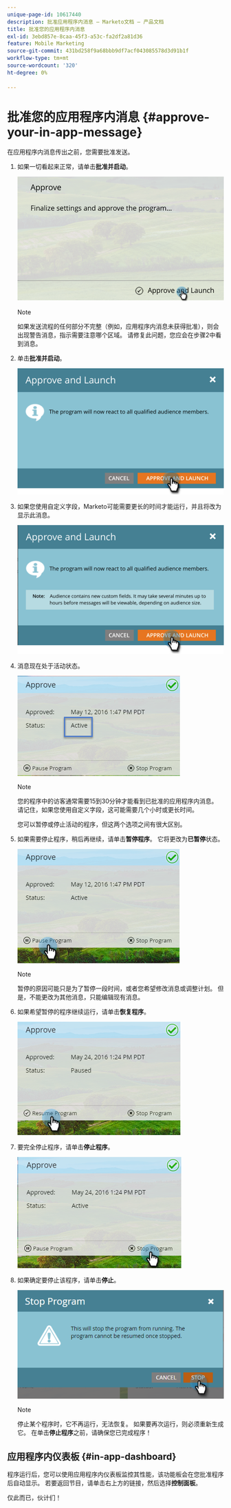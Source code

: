 ```yaml
---
unique-page-id: 10617440
description: 批准应用程序内消息 — Marketo文档 — 产品文档
title: 批准您的应用程序内消息
exl-id: 3ebd857e-8caa-45f3-a53c-fa2df2a81d36
feature: Mobile Marketing
source-git-commit: 431bd258f9a68bbb9df7acf043085578d3d91b1f
workflow-type: tm+mt
source-wordcount: '320'
ht-degree: 0%

---
```


# 批准您的应用程序内消息 {#approve-your-in-app-message}

在应用程序内消息传出之前，您需要批准发送。

1. 如果一切看起来正常，请单击&#x200B;**批准并启动**。

   ![](assets/pasted-image-at-2016-05-31-02-08-pm-281-29.png)

   >[!NOTE]
   >
   >如果发送流程的任何部分不完整（例如，应用程序内消息未获得批准），则会出现警告消息，指示需要注意哪个区域。 请修复此问题，您应会在步骤2中看到消息。

1. 单击&#x200B;**批准并启动**。

   ![](assets/pasted-image-at-2016-05-31-02-08-pm.png)

1. 如果您使用自定义字段，Marketo可能需要更长的时间才能运行，并且将改为显示此消息。

   ![](assets/pasted-image-at-2016-05-31-02-09-pm.png)

1. 消息现在处于活动状态。

   ![](assets/image2016-5-12-13-3a49-3a5.png)

   >[!NOTE]
   >
   >您的程序中的访客通常需要15到30分钟才能看到已批准的应用程序内消息。 请记住，如果您使用自定义字段，这可能需要几个小时或更长时间。

   您可以暂停或停止活动的程序，但这两个选项之间有很大区别。

1. 如果需要停止程序，稍后再继续，请单击&#x200B;**暂停程序**。 它将更改为&#x200B;**已暂停**&#x200B;状态。

   ![](assets/image2016-5-12-13-3a50-3a26.png)

   >[!NOTE]
   >
   >暂停的原因可能只是为了暂停一段时间，或者您希望修改消息或调整计划。 但是，不能更改为其他消息，只能编辑现有消息。

1. 如果希望暂停的程序继续运行，请单击&#x200B;**恢复程序**。

   ![](assets/image2016-5-24-13-3a26-3a43.png)

1. 要完全停止程序，请单击&#x200B;**停止程序**。

   ![](assets/image2016-5-24-13-3a29-3a35.png)

1. 如果确定要停止该程序，请单击&#x200B;**停止**。

   ![](assets/image2016-5-24-13-3a31-3a22.png)

   >[!NOTE]
   >
   >停止某个程序时，它不再运行，无法恢复。 如果要再次运行，则必须重新生成它。 在单击&#x200B;**停止程序**&#x200B;之前，请确保您已完成程序！

## 应用程序内仪表板 {#in-app-dashboard}

程序运行后，您可以使用应用程序内仪表板监控其性能，该功能板会在您批准程序后自动显示。 若要返回节目，请单击右上方的链接，然后选择&#x200B;**控制面板**。

仅此而已，伙计们！
